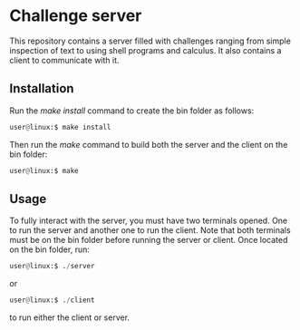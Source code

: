 # Challenge server
This repository contains a server filled with challenges ranging from simple inspection of text to using shell programs and calculus.
It also contains a client to communicate with it.

## Installation
Run the *make install* command to create the bin folder as follows:

```python
user@linux:$ make install
```

Then run the *make* command to build both the server and the client on the bin folder:

```python
user@linux:$ make
```

## Usage

To fully interact with the server, you must have two terminals opened. One to run the server and another one to run the client.
Note that both terminals must be on the bin folder before running the server or client.
Once located on the bin folder, run:

```python
user@linux:$ ./server
```

or

```python
user@linux:$ ./client
```

to run either the client or server.